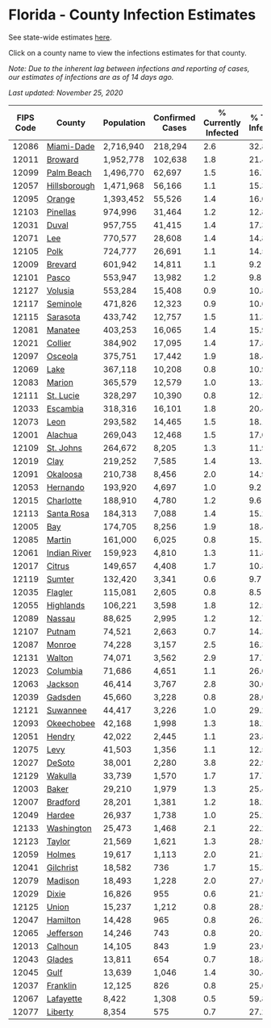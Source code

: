 # Florida - County Infection Estimates

See state-wide estimates [here](/infections/us-fl).

Click on a county name to view the infections estimates for that county.

*Note: Due to the inherent lag between infections and reporting of cases, our estimates of infections are as of 14 days ago.*

*Last updated: November 25, 2020*

|   FIPS Code |                       County |   Population |   Confirmed Cases |   % Currently Infected |   % Total Infected |
|-------------|------------------------------|--------------|-------------------|------------------------|--------------------|
|       12086 |     [Miami-Dade](miami-dade) |    2,716,940 |           218,294 |                    2.6 |               32.8 |
|       12011 |           [Broward](broward) |    1,952,778 |           102,638 |                    1.8 |               21.4 |
|       12099 |     [Palm Beach](palm-beach) |    1,496,770 |            62,697 |                    1.5 |               16.7 |
|       12057 | [Hillsborough](hillsborough) |    1,471,968 |            56,166 |                    1.1 |               15.3 |
|       12095 |             [Orange](orange) |    1,393,452 |            55,526 |                    1.4 |               16.0 |
|       12103 |         [Pinellas](pinellas) |      974,996 |            31,464 |                    1.2 |               12.8 |
|       12031 |               [Duval](duval) |      957,755 |            41,415 |                    1.4 |               17.3 |
|       12071 |                   [Lee](lee) |      770,577 |            28,608 |                    1.4 |               14.8 |
|       12105 |                 [Polk](polk) |      724,777 |            26,691 |                    1.1 |               14.5 |
|       12009 |           [Brevard](brevard) |      601,942 |            14,811 |                    1.1 |                9.2 |
|       12101 |               [Pasco](pasco) |      553,947 |            13,982 |                    1.2 |                9.8 |
|       12127 |           [Volusia](volusia) |      553,284 |            15,408 |                    0.9 |               10.8 |
|       12117 |         [Seminole](seminole) |      471,826 |            12,323 |                    0.9 |               10.6 |
|       12115 |         [Sarasota](sarasota) |      433,742 |            12,757 |                    1.5 |               11.3 |
|       12081 |           [Manatee](manatee) |      403,253 |            16,065 |                    1.4 |               15.9 |
|       12021 |           [Collier](collier) |      384,902 |            17,095 |                    1.4 |               17.8 |
|       12097 |           [Osceola](osceola) |      375,751 |            17,442 |                    1.9 |               18.4 |
|       12069 |                 [Lake](lake) |      367,118 |            10,208 |                    0.8 |               10.9 |
|       12083 |             [Marion](marion) |      365,579 |            12,579 |                    1.0 |               13.3 |
|       12111 |       [St. Lucie](st.-lucie) |      328,297 |            10,390 |                    0.8 |               12.5 |
|       12033 |         [Escambia](escambia) |      318,316 |            16,101 |                    1.8 |               20.4 |
|       12073 |                 [Leon](leon) |      293,582 |            14,465 |                    1.5 |               18.1 |
|       12001 |           [Alachua](alachua) |      269,043 |            12,468 |                    1.5 |               17.0 |
|       12109 |       [St. Johns](st.-johns) |      264,672 |             8,205 |                    1.3 |               11.9 |
|       12019 |                 [Clay](clay) |      219,252 |             7,585 |                    1.4 |               13.1 |
|       12091 |         [Okaloosa](okaloosa) |      210,738 |             8,456 |                    2.0 |               14.9 |
|       12053 |         [Hernando](hernando) |      193,920 |             4,697 |                    1.0 |                9.2 |
|       12015 |       [Charlotte](charlotte) |      188,910 |             4,780 |                    1.2 |                9.6 |
|       12113 |     [Santa Rosa](santa-rosa) |      184,313 |             7,088 |                    1.4 |               15.2 |
|       12005 |                   [Bay](bay) |      174,705 |             8,256 |                    1.9 |               18.4 |
|       12085 |             [Martin](martin) |      161,000 |             6,025 |                    0.8 |               15.1 |
|       12061 | [Indian River](indian-river) |      159,923 |             4,810 |                    1.3 |               11.8 |
|       12017 |             [Citrus](citrus) |      149,657 |             4,408 |                    1.7 |               10.8 |
|       12119 |             [Sumter](sumter) |      132,420 |             3,341 |                    0.6 |                9.7 |
|       12035 |           [Flagler](flagler) |      115,081 |             2,605 |                    0.8 |                8.5 |
|       12055 |       [Highlands](highlands) |      106,221 |             3,598 |                    1.8 |               12.5 |
|       12089 |             [Nassau](nassau) |       88,625 |             2,995 |                    1.2 |               12.7 |
|       12107 |             [Putnam](putnam) |       74,521 |             2,663 |                    0.7 |               14.3 |
|       12087 |             [Monroe](monroe) |       74,228 |             3,157 |                    2.5 |               16.3 |
|       12131 |             [Walton](walton) |       74,071 |             3,562 |                    2.9 |               17.7 |
|       12023 |         [Columbia](columbia) |       71,686 |             4,651 |                    1.1 |               26.0 |
|       12063 |           [Jackson](jackson) |       46,414 |             3,767 |                    2.8 |               30.6 |
|       12039 |           [Gadsden](gadsden) |       45,660 |             3,228 |                    0.8 |               28.0 |
|       12121 |         [Suwannee](suwannee) |       44,417 |             3,226 |                    1.0 |               29.2 |
|       12093 |     [Okeechobee](okeechobee) |       42,168 |             1,998 |                    1.3 |               18.2 |
|       12051 |             [Hendry](hendry) |       42,022 |             2,445 |                    1.1 |               23.8 |
|       12075 |                 [Levy](levy) |       41,503 |             1,356 |                    1.1 |               12.5 |
|       12027 |             [DeSoto](desoto) |       38,001 |             2,280 |                    3.8 |               22.9 |
|       12129 |           [Wakulla](wakulla) |       33,739 |             1,570 |                    1.7 |               17.7 |
|       12003 |               [Baker](baker) |       29,210 |             1,979 |                    1.3 |               25.4 |
|       12007 |         [Bradford](bradford) |       28,201 |             1,381 |                    1.2 |               18.2 |
|       12049 |             [Hardee](hardee) |       26,937 |             1,738 |                    1.0 |               25.2 |
|       12133 |     [Washington](washington) |       25,473 |             1,468 |                    2.1 |               22.2 |
|       12123 |             [Taylor](taylor) |       21,569 |             1,621 |                    1.3 |               28.9 |
|       12059 |             [Holmes](holmes) |       19,617 |             1,113 |                    2.0 |               21.5 |
|       12041 |       [Gilchrist](gilchrist) |       18,582 |               736 |                    1.7 |               15.3 |
|       12079 |           [Madison](madison) |       18,493 |             1,228 |                    2.0 |               27.0 |
|       12029 |               [Dixie](dixie) |       16,826 |               955 |                    0.6 |               21.9 |
|       12125 |               [Union](union) |       15,237 |             1,212 |                    0.8 |               28.9 |
|       12047 |         [Hamilton](hamilton) |       14,428 |               965 |                    0.8 |               26.2 |
|       12065 |       [Jefferson](jefferson) |       14,246 |               743 |                    0.8 |               20.5 |
|       12013 |           [Calhoun](calhoun) |       14,105 |               843 |                    1.9 |               23.0 |
|       12043 |             [Glades](glades) |       13,811 |               654 |                    0.7 |               18.8 |
|       12045 |                 [Gulf](gulf) |       13,639 |             1,046 |                    1.4 |               30.4 |
|       12037 |         [Franklin](franklin) |       12,125 |               826 |                    0.8 |               25.6 |
|       12067 |       [Lafayette](lafayette) |        8,422 |             1,308 |                    0.5 |               59.8 |
|       12077 |           [Liberty](liberty) |        8,354 |               575 |                    0.7 |               27.2 |